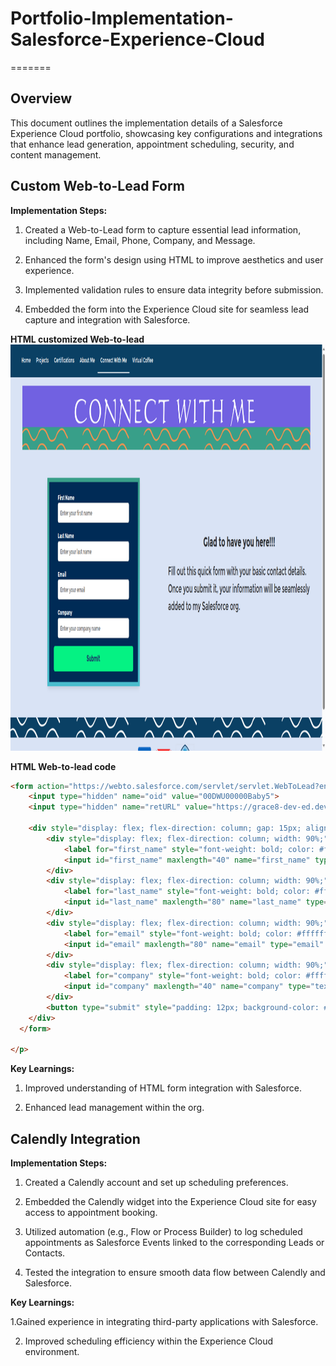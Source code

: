 
# Portfolio-Implementation-Salesforce-Experience-Cloud
=======
## Overview

This document outlines the implementation details of a Salesforce Experience Cloud portfolio, showcasing key configurations and integrations that enhance lead generation, appointment scheduling, security, and content management.

## Custom Web-to-Lead Form
**Implementation Steps:**
  1. Created a Web-to-Lead form to capture essential lead information, including Name, Email, Phone, Company, and Message.
  
  2. Enhanced the form's design using HTML to improve aesthetics and user experience.
  
  3. Implemented validation rules to ensure data integrity before submission.
  
  4. Embedded the form into the Experience Cloud site for seamless lead capture and integration with Salesforce.

<p align="left"> 
   <b>HTML customized Web-to-lead </b>
      <img src="images/Screenshot from 2025-03-31 11-02-36.png" alt="Web-to-lead form" style="width: 900px; height: 650px"/>
    
</p>

<p align="left"> 

<p text-align='center'>
<b>HTML Web-to-lead code</b>  
</p>

```HTML
<form action="https://webto.salesforce.com/servlet/servlet.WebToLead?encoding=UTF-8&orgId=00DWU00000Baby5" method="POST" style="max-width: 400px; margin: 0 auto; padding: 20px; background-color: #002b56; border: 8px solid; border-image: linear-gradient(to bottom, #389f89, #4abdcd) 1; border-radius: 8px; box-shadow: 0 4px 8px rgba(0, 0, 0, 0.1);">
    <input type="hidden" name="oid" value="00DWU00000Baby5">
    <input type="hidden" name="retURL" value="https://grace8-dev-ed.develop.my.site.com/portfolio/s/thank-you">
  
    <div style="display: flex; flex-direction: column; gap: 15px; align-items: center;">
        <div style="display: flex; flex-direction: column; width: 90%;">
            <label for="first_name" style="font-weight: bold; color: #ffffff;">First Name</label>
            <input id="first_name" maxlength="40" name="first_name" type="text" placeholder="Enter your first name" style="padding: 10px; border: 1px solid #ccc; border-radius: 5px; width: 100%;" required>
        </div>
        <div style="display: flex; flex-direction: column; width: 90%;">
            <label for="last_name" style="font-weight: bold; color: #ffffff;">Last Name</label>
            <input id="last_name" maxlength="80" name="last_name" type="text" placeholder="Enter your last name" style="padding: 10px; border: 1px solid #ccc; border-radius: 5px; width: 100%;" required>
        </div>
        <div style="display: flex; flex-direction: column; width: 90%;">
            <label for="email" style="font-weight: bold; color: #ffffff;">Email</label>
            <input id="email" maxlength="80" name="email" type="email" placeholder="Enter your email" style="padding: 10px; border: 1px solid #ccc; border-radius: 5px; width: 100%;" required>
        </div>
        <div style="display: flex; flex-direction: column; width: 90%;">
            <label for="company" style="font-weight: bold; color: #ffffff;">Company</label>
            <input id="company" maxlength="40" name="company" type="text" placeholder="Enter your company name" style="padding: 10px; border: 1px solid #ccc; border-radius: 5px; width: 100%;" >
        </div>
        <button type="submit" style="padding: 12px; background-color: #05f283; color: #1c3369; font-weight: bold; border: none; border-radius: 5px; cursor: pointer; font-size: 16px; width: 100%;">Submit</button>
    </div>
  </form>

</p>
```

  

**Key Learnings:**
  
  1. Improved understanding of HTML form integration with Salesforce.
  
  2. Enhanced lead management within the org.

##  Calendly Integration

**Implementation Steps:**

1. Created a Calendly account and set up scheduling preferences.

2. Embedded the Calendly widget into the Experience Cloud site for easy access to appointment booking.

3. Utilized automation (e.g., Flow or Process Builder) to log scheduled appointments as Salesforce Events linked to the corresponding Leads or Contacts.

4. Tested the integration to ensure smooth data flow between Calendly and Salesforce.

**Key Learnings:**

1.Gained experience in integrating third-party applications with Salesforce.

2. Improved scheduling efficiency within the Experience Cloud environment.
